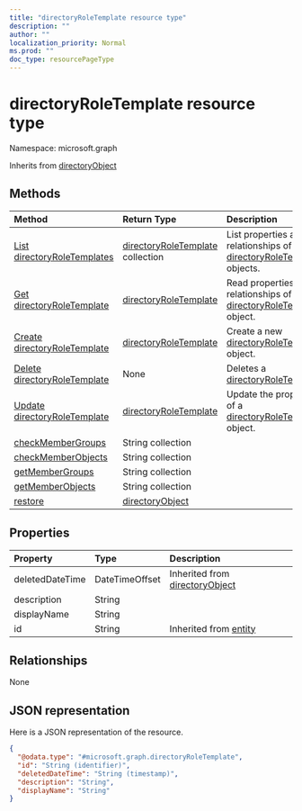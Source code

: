 ```yaml
---
title: "directoryRoleTemplate resource type"
description: ""
author: ""
localization_priority: Normal
ms.prod: ""
doc_type: resourcePageType
---
```


# directoryRoleTemplate resource type


Namespace: microsoft.graph




Inherits from [directoryObject](../resources/directoryobject.md)

## Methods
|Method|Return Type|Description|
|:---|:---|:---|
|[List directoryRoleTemplates](../api/directoryroletemplate-list.md)|[directoryRoleTemplate](../resources/directoryroletemplate.md) collection|List properties and relationships of the [directoryRoleTemplate](../resources/directoryroletemplate.md) objects.|
|[Get directoryRoleTemplate](../api/directoryroletemplate-get.md)|[directoryRoleTemplate](../resources/directoryroletemplate.md)|Read properties and relationships of the [directoryRoleTemplate](../resources/directoryroletemplate.md) object.|
|[Create directoryRoleTemplate](../api/directoryroletemplate-post-directoryroletemplates.md)|[directoryRoleTemplate](../resources/directoryroletemplate.md)|Create a new [directoryRoleTemplate](../resources/directoryroletemplate.md) object.|
|[Delete directoryRoleTemplate](../api/directoryroletemplate-delete.md)|None|Deletes a [directoryRoleTemplate](../resources/directoryroletemplate.md).|
|[Update directoryRoleTemplate](../api/directoryroletemplate-update.md)|[directoryRoleTemplate](../resources/directoryroletemplate.md)|Update the properties of a [directoryRoleTemplate](../resources/directoryroletemplate.md) object.|
|[checkMemberGroups](../api/directoryroletemplate-checkmembergroups.md)|String collection||
|[checkMemberObjects](../api/directoryroletemplate-checkmemberobjects.md)|String collection||
|[getMemberGroups](../api/directoryroletemplate-getmembergroups.md)|String collection||
|[getMemberObjects](../api/directoryroletemplate-getmemberobjects.md)|String collection||
|[restore](../api/directoryroletemplate-restore.md)|[directoryObject](../resources/directoryobject.md)||

## Properties
|Property|Type|Description|
|:---|:---|:---|
|deletedDateTime|DateTimeOffset| Inherited from [directoryObject](../resources/directoryobject.md)|
|description|String||
|displayName|String||
|id|String| Inherited from [entity](../resources/entity.md)|

## Relationships
None

## JSON representation
Here is a JSON representation of the resource.
<!-- {
  "blockType": "resource",
  "keyProperty": "id",
  "@odata.type": "microsoft.graph.directoryRoleTemplate",
  "baseType": "microsoft.graph.directoryObject",
  "openType": true
}
-->
``` json
{
  "@odata.type": "#microsoft.graph.directoryRoleTemplate",
  "id": "String (identifier)",
  "deletedDateTime": "String (timestamp)",
  "description": "String",
  "displayName": "String"
}
```

